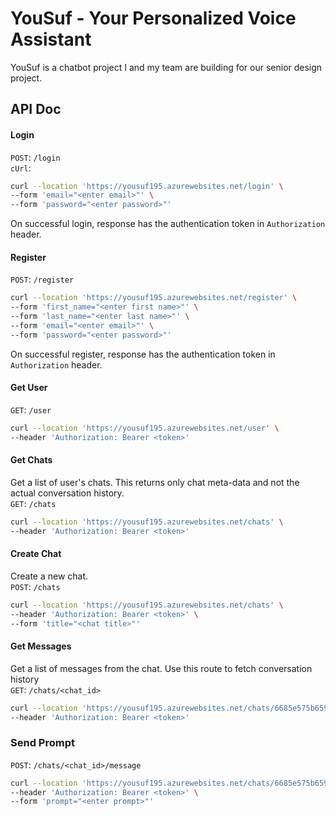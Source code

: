 # YouSuf - Your Personalized Voice Assistant
YouSuf is a chatbot project I and my team are building for our senior design project.

## API Doc
#### Login
`POST`: `/login`<br>
`cUrl`:
```sh
curl --location 'https://yousuf195.azurewebsites.net/login' \
--form 'email="<enter email>"' \
--form 'password="<enter password>"'
```
On successful login, response has the authentication token in `Authorization` header.

#### Register
`POST`: `/register`<br>
```sh
curl --location 'https://yousuf195.azurewebsites.net/register' \
--form 'first_name="<enter first name>"' \
--form 'last_name="<enter last name>"' \
--form 'email="<enter email>"' \
--form 'password="<enter password>"'
```
On successful register, response has the authentication token in `Authorization` header.

#### Get User
`GET`: `/user`
```sh
curl --location 'https://yousuf195.azurewebsites.net/user' \
--header 'Authorization: Bearer <token>'
```

#### Get Chats
Get a list of user's chats. This returns only chat meta-data and not the actual conversation history.<br>
`GET`: `/chats`
```sh
curl --location 'https://yousuf195.azurewebsites.net/chats' \
--header 'Authorization: Bearer <token>'
```

#### Create Chat
Create a new chat.<br>
`POST`: `/chats`
```sh
curl --location 'https://yousuf195.azurewebsites.net/chats' \
--header 'Authorization: Bearer <token>' \
--form 'title="<chat title>"'
```

#### Get Messages
Get a list of messages from the chat. Use this route to fetch conversation history<br>
`GET`: `/chats/<chat_id>`
```sh
curl --location 'https://yousuf195.azurewebsites.net/chats/6685e575b659017d1370b735?limit=16&offset=0' \
--header 'Authorization: Bearer <token>'
```

### Send Prompt
`POST`: `/chats/<chat_id>/message`
```sh
curl --location 'https://yousuf195.azurewebsites.net/chats/6685e575b659017d1370b735/message' \
--header 'Authorization: Bearer <token>' \
--form 'prompt="<enter prompt>"'
```